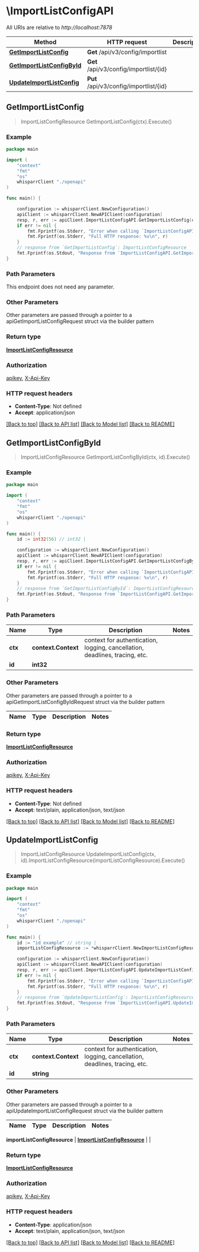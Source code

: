 # \ImportListConfigAPI

All URIs are relative to *http://localhost:7878*

Method | HTTP request | Description
------------- | ------------- | -------------
[**GetImportListConfig**](ImportListConfigAPI.md#GetImportListConfig) | **Get** /api/v3/config/importlist | 
[**GetImportListConfigById**](ImportListConfigAPI.md#GetImportListConfigById) | **Get** /api/v3/config/importlist/{id} | 
[**UpdateImportListConfig**](ImportListConfigAPI.md#UpdateImportListConfig) | **Put** /api/v3/config/importlist/{id} | 



## GetImportListConfig

> ImportListConfigResource GetImportListConfig(ctx).Execute()



### Example

```go
package main

import (
    "context"
    "fmt"
    "os"
    whisparrClient "./openapi"
)

func main() {

    configuration := whisparrClient.NewConfiguration()
    apiClient := whisparrClient.NewAPIClient(configuration)
    resp, r, err := apiClient.ImportListConfigAPI.GetImportListConfig(context.Background()).Execute()
    if err != nil {
        fmt.Fprintf(os.Stderr, "Error when calling `ImportListConfigAPI.GetImportListConfig``: %v\n", err)
        fmt.Fprintf(os.Stderr, "Full HTTP response: %v\n", r)
    }
    // response from `GetImportListConfig`: ImportListConfigResource
    fmt.Fprintf(os.Stdout, "Response from `ImportListConfigAPI.GetImportListConfig`: %v\n", resp)
}
```

### Path Parameters

This endpoint does not need any parameter.

### Other Parameters

Other parameters are passed through a pointer to a apiGetImportListConfigRequest struct via the builder pattern


### Return type

[**ImportListConfigResource**](ImportListConfigResource.md)

### Authorization

[apikey](../README.md#apikey), [X-Api-Key](../README.md#X-Api-Key)

### HTTP request headers

- **Content-Type**: Not defined
- **Accept**: application/json

[[Back to top]](#) [[Back to API list]](../README.md#documentation-for-api-endpoints)
[[Back to Model list]](../README.md#documentation-for-models)
[[Back to README]](../README.md)


## GetImportListConfigById

> ImportListConfigResource GetImportListConfigById(ctx, id).Execute()



### Example

```go
package main

import (
    "context"
    "fmt"
    "os"
    whisparrClient "./openapi"
)

func main() {
    id := int32(56) // int32 | 

    configuration := whisparrClient.NewConfiguration()
    apiClient := whisparrClient.NewAPIClient(configuration)
    resp, r, err := apiClient.ImportListConfigAPI.GetImportListConfigById(context.Background(), id).Execute()
    if err != nil {
        fmt.Fprintf(os.Stderr, "Error when calling `ImportListConfigAPI.GetImportListConfigById``: %v\n", err)
        fmt.Fprintf(os.Stderr, "Full HTTP response: %v\n", r)
    }
    // response from `GetImportListConfigById`: ImportListConfigResource
    fmt.Fprintf(os.Stdout, "Response from `ImportListConfigAPI.GetImportListConfigById`: %v\n", resp)
}
```

### Path Parameters


Name | Type | Description  | Notes
------------- | ------------- | ------------- | -------------
**ctx** | **context.Context** | context for authentication, logging, cancellation, deadlines, tracing, etc.
**id** | **int32** |  | 

### Other Parameters

Other parameters are passed through a pointer to a apiGetImportListConfigByIdRequest struct via the builder pattern


Name | Type | Description  | Notes
------------- | ------------- | ------------- | -------------


### Return type

[**ImportListConfigResource**](ImportListConfigResource.md)

### Authorization

[apikey](../README.md#apikey), [X-Api-Key](../README.md#X-Api-Key)

### HTTP request headers

- **Content-Type**: Not defined
- **Accept**: text/plain, application/json, text/json

[[Back to top]](#) [[Back to API list]](../README.md#documentation-for-api-endpoints)
[[Back to Model list]](../README.md#documentation-for-models)
[[Back to README]](../README.md)


## UpdateImportListConfig

> ImportListConfigResource UpdateImportListConfig(ctx, id).ImportListConfigResource(importListConfigResource).Execute()



### Example

```go
package main

import (
    "context"
    "fmt"
    "os"
    whisparrClient "./openapi"
)

func main() {
    id := "id_example" // string | 
    importListConfigResource := *whisparrClient.NewImportListConfigResource() // ImportListConfigResource |  (optional)

    configuration := whisparrClient.NewConfiguration()
    apiClient := whisparrClient.NewAPIClient(configuration)
    resp, r, err := apiClient.ImportListConfigAPI.UpdateImportListConfig(context.Background(), id).ImportListConfigResource(importListConfigResource).Execute()
    if err != nil {
        fmt.Fprintf(os.Stderr, "Error when calling `ImportListConfigAPI.UpdateImportListConfig``: %v\n", err)
        fmt.Fprintf(os.Stderr, "Full HTTP response: %v\n", r)
    }
    // response from `UpdateImportListConfig`: ImportListConfigResource
    fmt.Fprintf(os.Stdout, "Response from `ImportListConfigAPI.UpdateImportListConfig`: %v\n", resp)
}
```

### Path Parameters


Name | Type | Description  | Notes
------------- | ------------- | ------------- | -------------
**ctx** | **context.Context** | context for authentication, logging, cancellation, deadlines, tracing, etc.
**id** | **string** |  | 

### Other Parameters

Other parameters are passed through a pointer to a apiUpdateImportListConfigRequest struct via the builder pattern


Name | Type | Description  | Notes
------------- | ------------- | ------------- | -------------

 **importListConfigResource** | [**ImportListConfigResource**](ImportListConfigResource.md) |  | 

### Return type

[**ImportListConfigResource**](ImportListConfigResource.md)

### Authorization

[apikey](../README.md#apikey), [X-Api-Key](../README.md#X-Api-Key)

### HTTP request headers

- **Content-Type**: application/json
- **Accept**: text/plain, application/json, text/json

[[Back to top]](#) [[Back to API list]](../README.md#documentation-for-api-endpoints)
[[Back to Model list]](../README.md#documentation-for-models)
[[Back to README]](../README.md)


